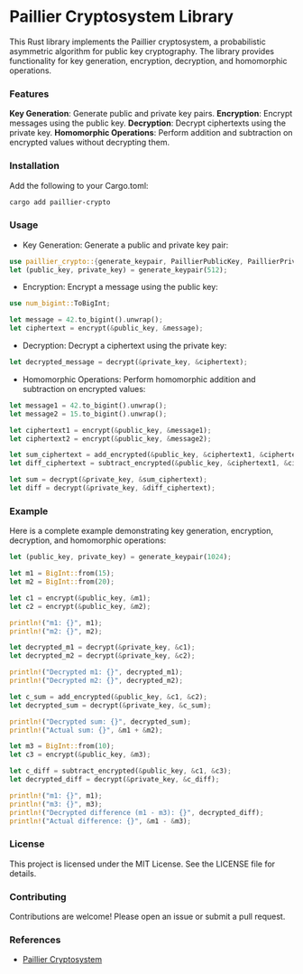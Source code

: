 # Paillier Cryptosystem Library

This Rust library implements the Paillier cryptosystem, a probabilistic asymmetric algorithm for public key cryptography. The library provides functionality for key generation, encryption, decryption, and homomorphic operations.

### Features
**Key Generation**: Generate public and private key pairs.
**Encryption**: Encrypt messages using the public key.
**Decryption**: Decrypt ciphertexts using the private key.
**Homomorphic Operations**: Perform addition and subtraction on encrypted values without decrypting them.

### Installation
Add the following to your Cargo.toml:
```bash
cargo add paillier-crypto
```

### Usage
- Key Generation: Generate a public and private key pair:

```rust
use paillier_crypto::{generate_keypair, PaillierPublicKey, PaillierPrivateKey};
let (public_key, private_key) = generate_keypair(512);
```

- Encryption: Encrypt a message using the public key:

```rust
use num_bigint::ToBigInt;

let message = 42.to_bigint().unwrap();
let ciphertext = encrypt(&public_key, &message);
```

- Decryption: Decrypt a ciphertext using the private key:

```rust
let decrypted_message = decrypt(&private_key, &ciphertext);
```

- Homomorphic Operations: Perform homomorphic addition and subtraction on encrypted values:

```rust
let message1 = 42.to_bigint().unwrap();
let message2 = 15.to_bigint().unwrap();

let ciphertext1 = encrypt(&public_key, &message1);
let ciphertext2 = encrypt(&public_key, &message2);

let sum_ciphertext = add_encrypted(&public_key, &ciphertext1, &ciphertext2);
let diff_ciphertext = subtract_encrypted(&public_key, &ciphertext1, &ciphertext2);

let sum = decrypt(&private_key, &sum_ciphertext);
let diff = decrypt(&private_key, &diff_ciphertext);
```


### Example
Here is a complete example demonstrating key generation, encryption, decryption, and homomorphic operations:

```rust
let (public_key, private_key) = generate_keypair(1024);

let m1 = BigInt::from(15);
let m2 = BigInt::from(20);

let c1 = encrypt(&public_key, &m1);
let c2 = encrypt(&public_key, &m2);

println!("m1: {}", m1);
println!("m2: {}", m2);

let decrypted_m1 = decrypt(&private_key, &c1);
let decrypted_m2 = decrypt(&private_key, &c2);

println!("Decrypted m1: {}", decrypted_m1);
println!("Decrypted m2: {}", decrypted_m2);

let c_sum = add_encrypted(&public_key, &c1, &c2);
let decrypted_sum = decrypt(&private_key, &c_sum);

println!("Decrypted sum: {}", decrypted_sum);
println!("Actual sum: {}", &m1 + &m2);

let m3 = BigInt::from(10);
let c3 = encrypt(&public_key, &m3);

let c_diff = subtract_encrypted(&public_key, &c1, &c3);
let decrypted_diff = decrypt(&private_key, &c_diff);

println!("m1: {}", m1);
println!("m3: {}", m3);
println!("Decrypted difference (m1 - m3): {}", decrypted_diff);
println!("Actual difference: {}", &m1 - &m3);
```

### License
This project is licensed under the MIT License. See the LICENSE file for details.

### Contributing
Contributions are welcome! Please open an issue or submit a pull request.

### References
- [Paillier Cryptosystem](https://en.wikipedia.org/wiki/Paillier_cryptosystem)